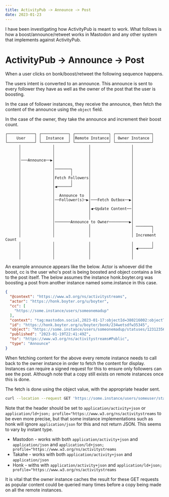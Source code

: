 ```yaml
---
title: ActivityPub -> Announce -> Post
date: 2023-01-23
---
```


I have been investigating how ActivityPub is meant to work. What follows is how a boost/announce/retweet works in Mastodon and any other system that implements against ActivityPub.

# ActivityPub -> Announce -> Post

When a user clicks on bonk/boost/retweet the following sequence happens.

The users intent is converted to an announce. This announce is sent to every follower they have as well as the owner
of the post that the user is boosting.

In the case of follower instances, they receive the announce, then fetch the content of the announce using the `object` field.

In the case of the owner, they take the announce and increment their boost count.

```
┌────────────┐ ┌────────────┐ ┌───────────────┐ ┌────────────────┐        
│    User    │ │  Instance  │ │Remote Instance│ │ Owner Instance │        
└────────────┘ └────────────┘ └───────────────┘ └────────────────┘        
      │              │               │                  │                 
      │              │               │                  │                 
      │              │               │                  │                 
      │───Announce──▶│               │                  │                 
      │              │               │                  │                 
      │              │───────┐       │                  │                 
      │              │       │       │                  │                 
      │              │Fetch Followers│                  │                 
      │              │       │       │                  │                 
      │              │◀──────┘       │                  │                 
      │              │               │                  │                 
      │              │  Announce to  │                  │                 
      │              │──Follower(s)─▶│───Fetch Outbox──▶│                 
      │              │               │                  │                 
      │              │               │◀─Update Content──│                 
      │              │               │                  │                 
      │              │               │                  │                 
      │              │───────Announce to Owner─────────▶│                 
      │              │               │                  │ ───────┐        
      │              │               │                  │        │        
      │              │               │                  │ Increment Count 
      │              │               │                  │        │        
      │              │               │                  │ ◀──────┘        
      │              │               │                  │                 
      │              │               │                  │                 
```

An example announce appears like the below. Actor is whoever did the boost, cc is the user who's post is being boosted and object contains a link to the post itself. The below assumes the instance honk.boyter.org was boosting a post from another instance named some.instance in this case.

```json
{
  "@context": "https://www.w3.org/ns/activitystreams",
  "actor": "https://honk.boyter.org/u/boyter",
  "cc": [
    "https://some.instance/users/someonemadup"
  ],
  "context": "tag:mastodon.social,2023-01-17:objectId=380216002:objectType=Conversation",
  "id": "https://honk.boyter.org/u/boyter/bonk/234wetsdfw35345",
  "object": "https://some.instance/users/someonemadup/statuses/1231235634623412",
  "published": "2023-01-19T22:41:49Z",
  "to": "https://www.w3.org/ns/activitystreams#Public",
  "type": "Announce"
}
```

When fetching content for the above every remote instance needs to call back to the owner instance in order to fetch the content for display. Instances can require a signed request for this to ensure only followers can see the post. Although note that a copy still exists on remote instances once this is done.

The fetch is done using the object value, with the appropriate header sent.

```bash
curl --location --request GET 'https://some.instance/users/someuser/statuses/123413513412312' --header 'Accept: application/json' 
```

Note that the header should be set to `application/activity+json` or `application/ld+json; profile="https://www.w3.org/ns/activitystreams` to be even more precise, but that some instance 
implementations such as honk will ignore `application/json` for this and not return JSON. This seems to vary by instant type.

 - Mastodon - works with both `application/activity+json` and `application/json` and `application/ld+json; profile="https://www.w3.org/ns/activitystreams`
 - Takahe - works with both `application/activity+json` and `application/json`
 - Honk - withs with `application/activity+json` and `application/ld+json; profile="https://www.w3.org/ns/activitystreams`

It is vital that the owner instance caches the result for these GET requests as popular content could be queried 
many times before a copy being made on all the remote instances.